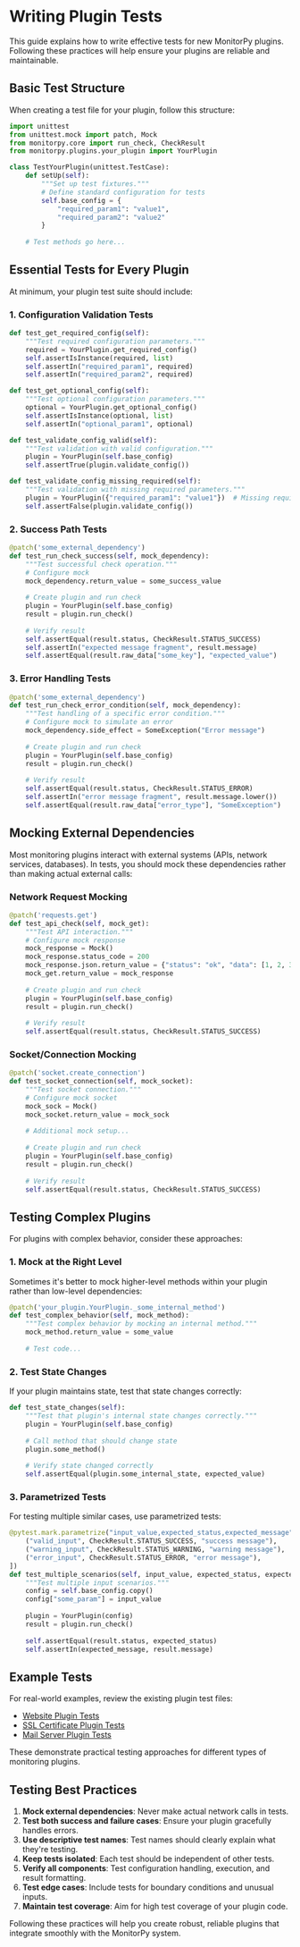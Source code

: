# Writing Plugin Tests

This guide explains how to write effective tests for new MonitorPy plugins. Following these practices will help ensure your plugins are reliable and maintainable.

## Basic Test Structure

When creating a test file for your plugin, follow this structure:

```python
import unittest
from unittest.mock import patch, Mock
from monitorpy.core import run_check, CheckResult
from monitorpy.plugins.your_plugin import YourPlugin

class TestYourPlugin(unittest.TestCase):
    def setUp(self):
        """Set up test fixtures."""
        # Define standard configuration for tests
        self.base_config = {
            "required_param1": "value1",
            "required_param2": "value2"
        }
    
    # Test methods go here...
```

## Essential Tests for Every Plugin

At minimum, your plugin test suite should include:

### 1. Configuration Validation Tests

```python
def test_get_required_config(self):
    """Test required configuration parameters."""
    required = YourPlugin.get_required_config()
    self.assertIsInstance(required, list)
    self.assertIn("required_param1", required)
    self.assertIn("required_param2", required)

def test_get_optional_config(self):
    """Test optional configuration parameters."""
    optional = YourPlugin.get_optional_config()
    self.assertIsInstance(optional, list)
    self.assertIn("optional_param1", optional)

def test_validate_config_valid(self):
    """Test validation with valid configuration."""
    plugin = YourPlugin(self.base_config)
    self.assertTrue(plugin.validate_config())

def test_validate_config_missing_required(self):
    """Test validation with missing required parameters."""
    plugin = YourPlugin({"required_param1": "value1"})  # Missing required_param2
    self.assertFalse(plugin.validate_config())
```

### 2. Success Path Tests

```python
@patch('some_external_dependency')
def test_run_check_success(self, mock_dependency):
    """Test successful check operation."""
    # Configure mock
    mock_dependency.return_value = some_success_value
    
    # Create plugin and run check
    plugin = YourPlugin(self.base_config)
    result = plugin.run_check()
    
    # Verify result
    self.assertEqual(result.status, CheckResult.STATUS_SUCCESS)
    self.assertIn("expected message fragment", result.message)
    self.assertEqual(result.raw_data["some_key"], "expected_value")
```

### 3. Error Handling Tests

```python
@patch('some_external_dependency')
def test_run_check_error_condition(self, mock_dependency):
    """Test handling of a specific error condition."""
    # Configure mock to simulate an error
    mock_dependency.side_effect = SomeException("Error message")
    
    # Create plugin and run check
    plugin = YourPlugin(self.base_config)
    result = plugin.run_check()
    
    # Verify result
    self.assertEqual(result.status, CheckResult.STATUS_ERROR)
    self.assertIn("error message fragment", result.message.lower())
    self.assertEqual(result.raw_data["error_type"], "SomeException")
```

## Mocking External Dependencies

Most monitoring plugins interact with external systems (APIs, network services, databases). In tests, you should mock these dependencies rather than making actual external calls:

### Network Request Mocking

```python
@patch('requests.get')
def test_api_check(self, mock_get):
    """Test API interaction."""
    # Configure mock response
    mock_response = Mock()
    mock_response.status_code = 200
    mock_response.json.return_value = {"status": "ok", "data": [1, 2, 3]}
    mock_get.return_value = mock_response
    
    # Create plugin and run check
    plugin = YourPlugin(self.base_config)
    result = plugin.run_check()
    
    # Verify result
    self.assertEqual(result.status, CheckResult.STATUS_SUCCESS)
```

### Socket/Connection Mocking

```python
@patch('socket.create_connection')
def test_socket_connection(self, mock_socket):
    """Test socket connection."""
    # Configure mock socket
    mock_sock = Mock()
    mock_socket.return_value = mock_sock
    
    # Additional mock setup...
    
    # Create plugin and run check
    plugin = YourPlugin(self.base_config)
    result = plugin.run_check()
    
    # Verify result
    self.assertEqual(result.status, CheckResult.STATUS_SUCCESS)
```

## Testing Complex Plugins

For plugins with complex behavior, consider these approaches:

### 1. Mock at the Right Level

Sometimes it's better to mock higher-level methods within your plugin rather than low-level dependencies:

```python
@patch('your_plugin.YourPlugin._some_internal_method')
def test_complex_behavior(self, mock_method):
    """Test complex behavior by mocking an internal method."""
    mock_method.return_value = some_value
    
    # Test code...
```

### 2. Test State Changes

If your plugin maintains state, test that state changes correctly:

```python
def test_state_changes(self):
    """Test that plugin's internal state changes correctly."""
    plugin = YourPlugin(self.base_config)
    
    # Call method that should change state
    plugin.some_method()
    
    # Verify state changed correctly
    self.assertEqual(plugin.some_internal_state, expected_value)
```

### 3. Parametrized Tests

For testing multiple similar cases, use parametrized tests:

```python
@pytest.mark.parametrize("input_value,expected_status,expected_message", [
    ("valid_input", CheckResult.STATUS_SUCCESS, "success message"),
    ("warning_input", CheckResult.STATUS_WARNING, "warning message"),
    ("error_input", CheckResult.STATUS_ERROR, "error message"),
])
def test_multiple_scenarios(self, input_value, expected_status, expected_message):
    """Test multiple input scenarios."""
    config = self.base_config.copy()
    config["some_param"] = input_value
    
    plugin = YourPlugin(config)
    result = plugin.run_check()
    
    self.assertEqual(result.status, expected_status)
    self.assertIn(expected_message, result.message)
```

## Example Tests

For real-world examples, review the existing plugin test files:

- [Website Plugin Tests](website_plugin_tests.md)
- [SSL Certificate Plugin Tests](ssl_plugin_tests.md)
- [Mail Server Plugin Tests](mail_plugin_tests.md)

These demonstrate practical testing approaches for different types of monitoring plugins.

## Testing Best Practices

1. **Mock external dependencies**: Never make actual network calls in tests.
2. **Test both success and failure cases**: Ensure your plugin gracefully handles errors.
3. **Use descriptive test names**: Test names should clearly explain what they're testing.
4. **Keep tests isolated**: Each test should be independent of other tests.
5. **Verify all components**: Test configuration handling, execution, and result formatting.
6. **Test edge cases**: Include tests for boundary conditions and unusual inputs.
7. **Maintain test coverage**: Aim for high test coverage of your plugin code.

Following these practices will help you create robust, reliable plugins that integrate smoothly with the MonitorPy system.
